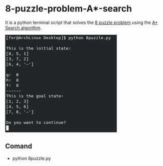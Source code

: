 # 8-puzzle-problem-A*-search
It is a python terminal script that solves the [8 puzzle problem](https://www.cs.princeton.edu/courses/archive/spr10/cos226/assignments/8puzzle.html) using the [A* Search algorithm](https://en.wikipedia.org/wiki/A*_search_algorithm).

![](docs/8puzzle.png)

## Comand
* python 8puzzle.py
